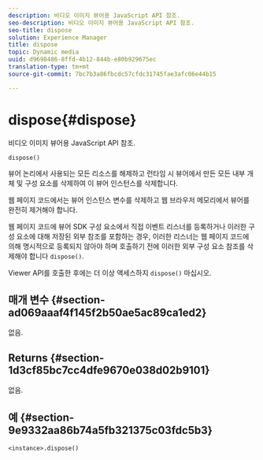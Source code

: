 ```yaml
---
description: 비디오 이미지 뷰어용 JavaScript API 참조.
seo-description: 비디오 이미지 뷰어용 JavaScript API 참조.
seo-title: dispose
solution: Experience Manager
title: dispose
topic: Dynamic media
uuid: d9698486-8ffd-4b12-844b-e80b929675ec
translation-type: tm+mt
source-git-commit: 7bc7b3a86fbcdc57cfdc31745fae3afc06e44b15

---
```



# dispose{#dispose}

비디오 이미지 뷰어용 JavaScript API 참조.

`dispose()`

뷰어 논리에서 사용되는 모든 리소스를 해제하고 런타임 시 뷰어에서 만든 모든 내부 개체 및 구성 요소를 삭제하여 이 뷰어 인스턴스를 삭제합니다.

웹 페이지 코드에서는 뷰어 인스턴스 변수를 삭제하고 웹 브라우저 메모리에서 뷰어를 완전히 제거해야 합니다.

웹 페이지 코드에 뷰어 SDK 구성 요소에서 직접 이벤트 리스너를 등록하거나 이러한 구성 요소에 대해 저장된 외부 참조를 포함하는 경우, 이러한 리스너는 웹 페이지 코드에 의해 명시적으로 등록되지 않아야 하며 호출하기 전에 이러한 외부 구성 요소 참조를 삭제해야 합니다 `dispose()`.

Viewer API를 호출한 후에는 더 이상 액세스하지 `dispose()` 마십시오.

## 매개 변수 {#section-ad069aaaf4f145f2b50ae5ac89ca1ed2}

없음.

## Returns {#section-1d3cf85bc7cc4dfe9670e038d02b9101}

없음.

## 예 {#section-9e9332aa86b74a5fb321375c03fdc5b3}

```
<instance>.dispose()
```

